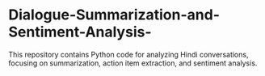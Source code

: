 # Dialogue-Summarization-and-Sentiment-Analysis-
This repository contains Python code for analyzing Hindi conversations, focusing on summarization, action item extraction, and sentiment analysis.
